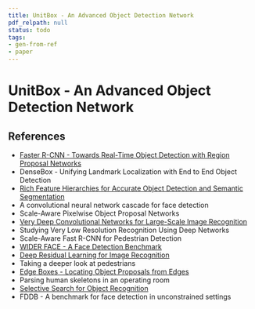 ```yaml
---
title: UnitBox - An Advanced Object Detection Network
pdf_relpath: null
status: todo
tags:
- gen-from-ref
- paper
---
```


# UnitBox - An Advanced Object Detection Network

## References

- [Faster R-CNN - Towards Real-Time Object Detection with Region Proposal Networks](./faster-r-cnn-towards-real-time-object-detection-with-region-proposal-networks.md)
- DenseBox - Unifying Landmark Localization with End to End Object Detection
- [Rich Feature Hierarchies for Accurate Object Detection and Semantic Segmentation](./rich-feature-hierarchies-for-accurate-object-detection-and-semantic-segmentation.md)
- A convolutional neural network cascade for face detection
- Scale-Aware Pixelwise Object Proposal Networks
- [Very Deep Convolutional Networks for Large-Scale Image Recognition](./very-deep-convolutional-networks-for-large-scale-image-recognition.md)
- Studying Very Low Resolution Recognition Using Deep Networks
- Scale-Aware Fast R-CNN for Pedestrian Detection
- [WIDER FACE - A Face Detection Benchmark](./wider-face-a-face-detection-benchmark.md)
- [Deep Residual Learning for Image Recognition](./deep-residual-learning-for-image-recognition.md)
- Taking a deeper look at pedestrians
- [Edge Boxes - Locating Object Proposals from Edges](./edge-boxes-locating-object-proposals-from-edges.md)
- Parsing human skeletons in an operating room
- [Selective Search for Object Recognition](./selective-search-for-object-recognition.md)
- FDDB - A benchmark for face detection in unconstrained settings
